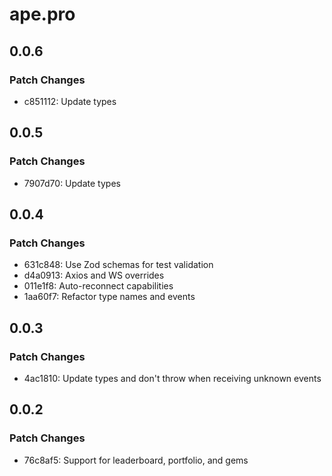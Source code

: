 # ape.pro

## 0.0.6

### Patch Changes

- c851112: Update types

## 0.0.5

### Patch Changes

- 7907d70: Update types

## 0.0.4

### Patch Changes

- 631c848: Use Zod schemas for test validation
- d4a0913: Axios and WS overrides
- 011e1f8: Auto-reconnect capabilities
- 1aa60f7: Refactor type names and events

## 0.0.3

### Patch Changes

- 4ac1810: Update types and don't throw when receiving unknown events

## 0.0.2

### Patch Changes

- 76c8af5: Support for leaderboard, portfolio, and gems
